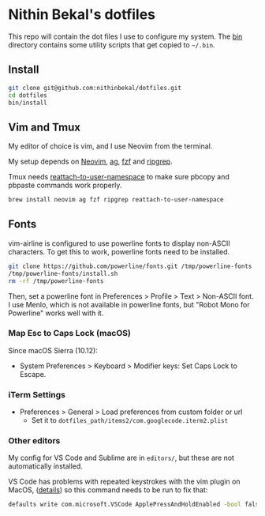 # Nithin Bekal's dotfiles

This repo will contain the dot files I use to configure my system. The
[bin](bin) directory contains some utility scripts that get copied to `~/.bin`.

## Install

```bash
git clone git@github.com:nithinbekal/dotfiles.git
cd dotfiles
bin/install
```

## Vim and Tmux

My editor of choice is vim, and I use Neovim from the terminal.

My setup depends on
[Neovim](http://neovim.io),
[ag](https://github.com/ggreer/the_silver_searcher),
[fzf](https://github.com/junegunn/fzf)
and
[ripgrep](https://github.com/BurntSushi/ripgrep).

Tmux needs
[reattach-to-user-namespace](https://github.com/ChrisJohnsen/tmux-MacOSX-pasteboard)
to make sure pbcopy and pbpaste commands work properly.

```bash
brew install neovim ag fzf ripgrep reattach-to-user-namespace
```

## Fonts

vim-airline is configured to use powerline fonts to display non-ASCII characters.
To get this to work, powerline fonts need to be installed.

```bash
git clone https://github.com/powerline/fonts.git /tmp/powerline-fonts
/tmp/powerline-fonts/install.sh
rm -rf /tmp/powerline-fonts
```

Then, set a powerline font in Preferences > Profile > Text > Non-ASCII font.
I use Menlo, which is not available in powerline fonts,
but "Robot Mono for Powerline" works well with it.

### Map Esc to Caps Lock (macOS)

Since macOS Sierra (10.12):

- System Preferences > Keyboard > Modifier keys: Set Caps Lock to Escape.

### iTerm Settings

- Preferences > General > Load preferences from custom folder or url
  - Set it to `dotfiles_path/items2/com.googlecode.iterm2.plist`

### Other editors

My config for VS Code and Sublime are in `editors/`, but these are not
automatically installed.

VS Code has problems with repeated keystrokes with the vim plugin on MacOS,
([details](https://wesleywiser.github.io/post/vscode-vim-repeat-osx/))
so this command needs to be run to fix that:

```bash
defaults write com.microsoft.VSCode ApplePressAndHoldEnabled -bool false
```


